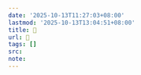 ```yaml
---
date: '2025-10-13T11:27:03+08:00'
lastmod: '2025-10-13T13:04:51+08:00'
title: 󰕎
url: 󰕎
tags: []
src:
note:
---
```

